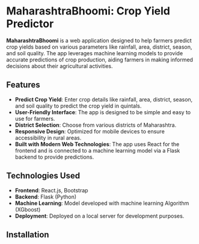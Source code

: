 # MaharashtraBhoomi: Crop Yield Predictor

**MaharashtraBhoomi** is a web application designed to help farmers predict crop yields based on various parameters like rainfall, area, district, season, and soil quality. The app leverages machine learning models to provide accurate predictions of crop production, aiding farmers in making informed decisions about their agricultural activities.

## Features

- **Predict Crop Yield**: Enter crop details like rainfall, area, district, season, and soil quality to predict the crop yield in quintals.
- **User-Friendly Interface**: The app is designed to be simple and easy to use for farmers.
- **District Selection**: Choose from various districts of Maharashtra.
- **Responsive Design**: Optimized for mobile devices to ensure accessibility in rural areas.
- **Built with Modern Web Technologies**: The app uses React for the frontend and is connected to a machine learning model via a Flask backend to provide predictions.

## Technologies Used

- **Frontend**: React.js, Bootstrap
- **Backend**: Flask (Python)
- **Machine Learning**: Model developed with machine learning Algorithm (XGboost)
- **Deployment**: Deployed on a local server for development purposes.

## Installation
